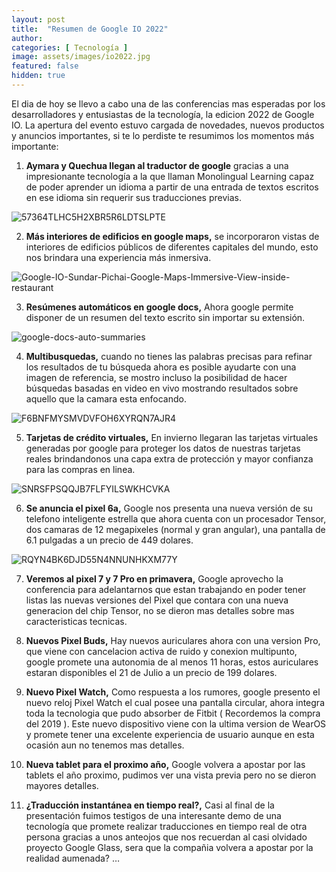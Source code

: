 ```yaml
---
layout: post
title:  "Resumen de Google IO 2022"
author: 
categories: [ Tecnología ]
image: assets/images/io2022.jpg
featured: false
hidden: true
---
```


El dia de hoy se llevo a cabo una de las conferencias mas esperadas por los desarrolladores y entusiastas de la tecnología, la edicion 2022 de Google IO. La apertura del evento estuvo cargada de novedades, nuevos productos y anuncios importantes, si te lo perdiste te resumimos los momentos más importante:

1. **Aymara y Quechua llegan al traductor de google** gracias a una impresionante tecnología a la que llaman Monolingual Learning capaz de poder aprender un idioma a partir de una entrada de textos escritos en ese idioma sin requerir sus traducciones previas.

  ![57364TLHC5H2XBR5R6LDTSLPTE](https://user-images.githubusercontent.com/864790/167962684-29fdc484-7bf8-4db9-93e4-257b87742581.jpg)


2. **Más interiores de edificios en google maps,** se incorporaron vistas de interiores de edificios públicos de diferentes capitales del mundo, esto nos brindara una experiencia más inmersiva.

![Google-IO-Sundar-Pichai-Google-Maps-Immersive-View-inside-restaurant](https://user-images.githubusercontent.com/864790/167962827-07c5a9e6-7149-4de3-8044-f5e6df0681ae.jpeg)

3. **Resúmenes automáticos en google docs,**  Ahora google permite disponer de un resumen del texto escrito sin importar su extensión.

![google-docs-auto-summaries](https://user-images.githubusercontent.com/864790/167962942-79f65016-4aa5-4c83-8340-ebd20bb20c85.jpg)

4. **Multibusquedas,** cuando no tienes las palabras precisas para refinar los resultados de tu búsqueda ahora es posible ayudarte con una imagen de referencia, se mostro incluso la posibilidad de hacer búsquedas basadas en video en vivo mostrando resultados sobre aquello que la camara esta enfocando.

![F6BNFMYSMVDVFOH6XYRQN7AJR4](https://user-images.githubusercontent.com/864790/167963033-e64d71f8-e679-49ec-8050-e3501eeff0da.jpg)

5. **Tarjetas de crédito virtuales,** En invierno llegaran las tarjetas virtuales generadas por google para proteger los datos de nuestras tarjetas reales brindandonos una capa extra de protección y mayor confianza para las compras en linea.

![SNRSFPSQQJB7FLFYILSWKHCVKA](https://user-images.githubusercontent.com/864790/167963103-af26fb4c-e419-424f-be4f-edc6b97ad9bf.jpg)

6. **Se anuncia el pixel 6a,** Google nos presenta una nueva versión de su telefono inteligente estrella que ahora cuenta con un procesador Tensor, dos camaras de 12 megapixeles (normal y gran angular), una pantalla de 6.1 pulgadas a un precio de 449 dolares.

![RQYN4BK6DJD55N4NNUNHKXM77Y](https://user-images.githubusercontent.com/864790/167963188-15af5c46-dbf1-4e38-b62d-168b24e79361.jpg)

7. **Veremos al pixel 7 y 7 Pro en primavera,** Google aprovecho la conferencia para adelantarnos que estan trabajando en poder tener listas las nuevas versiones del Pixel que contara con una nueva generacion del chip Tensor, no se dieron mas detalles sobre mas caracteristicas tecnicas.

8. **Nuevos Pixel Buds,** Hay nuevos auriculares ahora con una version Pro, que viene con cancelacion activa de ruido y conexion multipunto, google promete una autonomia de al menos 11 horas, estos auriculares estaran disponibles el 21 de Julio a un precio de 199 dolares.

9. **Nuevo Pixel Watch,** Como respuesta a los rumores, google presento el nuevo reloj Pixel Watch el cual posee una pantalla circular, ahora integra toda la tecnologia que pudo absorber de Fitbit ( Recordemos la compra del 2019 ). Este nuevo dispositivo viene con la ultima version de WearOS y promete tener una excelente experiencia de usuario aunque en esta ocasión aun no tenemos mas detalles.

10. **Nueva tablet para el proximo año,** Google volvera a apostar por las tablets el año proximo, pudimos ver una vista previa pero no se dieron mayores detalles.

11. **¿Traducción instantánea en tiempo real?,** Casi al final de la presentación fuimos testigos de una interesante demo de una tecnología que promete realizar traducciones en tiempo real de otra persona gracias a unos anteojos que nos recuerdan al casi olvidado proyecto Google Glass, sera que la compañia volvera a apostar por la realidad aumenada? …
